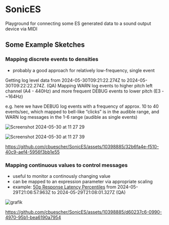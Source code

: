 # SonicES
Playground for connecting some ES generated data to a sound output device via MIDI

## Some Example Sketches

### Mapping discrete events to densities
* probably a good approach for relatively low-frequency, single event

Getting log level data from 2024-05-30T09:21:22.274Z to 2024-05-30T09:22:22.274Z. (QA)
Mapping WARN log events to higher pitch left channel (A4 - 440Hz) and more frequent DEBUG events to lower pitch (E3 - ~164Hz)

e.g. here we have DEBUG log events with a frequency of approx. 10 to 40 events/sec, which mapped to bell-like “clicks” is in the audible range, and WARN log messages in the 1-6 range (audible as single events)

![Screenshot 2024-05-30 at 11 27 29](https://github.com/cbuescher/SonicES/assets/10398885/6858d2d5-19f0-4e83-b46a-86df6250af36)


![Screenshot 2024-05-30 at 11 27 39](https://github.com/cbuescher/SonicES/assets/10398885/5b96ecc0-b6f8-403f-854a-9a28041baee6)

https://github.com/cbuescher/SonicES/assets/10398885/32b6fa4e-f510-40c9-aef4-5956f3bb1e55

### Mapping continuous values to control messages

- useful to monitor a continously changing value
- can be mapped to an expression parameter via appropriate scaling
- example: [50p Response Latency Percentiles](https://overview.qa.cld.elstc.co/app/r/s/L9Lzm%22%20height=%22600%22%20width=%22800%22%3E%3C/iframe%3E "https://%3Ciframe%20src=%22https://overview.qa.cld.elstc.co/app/r/s/L9Lzm%22%20height=%22600%22%20width=%22800%22%3E%3C/iframe%3E") from 2024-05-29T21:06:57.963Z to 2024-05-29T21:08:01.327Z (QA)

![grafik](https://github.com/cbuescher/SonicES/assets/10398885/9a0c54e0-0fef-49b8-9006-b9855cc3ee64)

https://github.com/cbuescher/SonicES/assets/10398885/d60237c6-0990-4970-95b1-bea6190a7954


